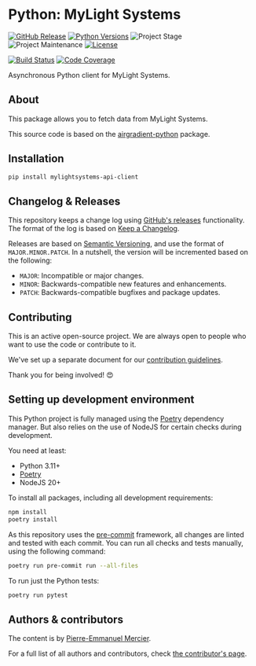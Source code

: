 # Python: MyLight Systems

[![GitHub Release][releases-shield]][releases]
[![Python Versions][python-versions-shield]][pypi]
![Project Stage][project-stage-shield]
![Project Maintenance][maintenance-shield]
[![License][license-shield]](.github/LICENSE.md)

[![Build Status][build-shield]][build]
[![Code Coverage][codecov-shield]][codecov]

Asynchronous Python client for MyLight Systems.

## About

This package allows you to fetch data from MyLight Systems.

This source code is based on the [airgradient-python](https://github.com/acesyde/python-mylight-systems-api-client) package.

## Installation

```bash
pip install mylightsystems-api-client
```

## Changelog & Releases

This repository keeps a change log using [GitHub's releases][releases]
functionality. The format of the log is based on
[Keep a Changelog][keepchangelog].

Releases are based on [Semantic Versioning][semver], and use the format
of `MAJOR.MINOR.PATCH`. In a nutshell, the version will be incremented
based on the following:

-   `MAJOR`: Incompatible or major changes.
-   `MINOR`: Backwards-compatible new features and enhancements.
-   `PATCH`: Backwards-compatible bugfixes and package updates.

## Contributing

This is an active open-source project. We are always open to people who want to
use the code or contribute to it.

We've set up a separate document for our
[contribution guidelines](.github/CONTRIBUTING.md).

Thank you for being involved! :heart_eyes:

## Setting up development environment

This Python project is fully managed using the [Poetry][poetry] dependency manager. But also relies on the use of NodeJS for certain checks during development.

You need at least:

-   Python 3.11+
-   [Poetry][poetry-install]
-   NodeJS 20+

To install all packages, including all development requirements:

```bash
npm install
poetry install
```

As this repository uses the [pre-commit][pre-commit] framework, all changes
are linted and tested with each commit. You can run all checks and tests
manually, using the following command:

```bash
poetry run pre-commit run --all-files
```

To run just the Python tests:

```bash
poetry run pytest
```

## Authors & contributors

The content is by [Pierre-Emmanuel Mercier][acesyde].

For a full list of all authors and contributors,
check [the contributor's page][contributors].

[build-shield]: https://github.com/acesyde/python-mylight-systems-api-client/actions/workflows/tests.yaml/badge.svg
[build]: https://github.com/acesyde/python-mylight-systems-api-client/actions
[codecov-shield]: https://codecov.io/gh/acesyde/python-mylight-systems-api-client/branch/master/graph/badge.svg
[codecov]: https://codecov.io/gh/acesyde/python-mylight-systems-api-client
[commits-shield]: https://img.shields.io/github/commit-activity/y/acesyde/python-mylight-systems-api-client.svg
[commits]: https://github.com/acesyde/python-mylight-systems-api-client/commits/master
[contributors]: https://github.com/acesyde/python-mylight-systems-api-client/graphs/contributors
[acesyde]: https://github.com/acesyde
[keepchangelog]: http://keepachangelog.com/en/1.0.0/
[license-shield]: https://img.shields.io/github/license/acesyde/python-mylight-systems-api-client.svg
[maintenance-shield]: https://img.shields.io/maintenance/yes/2024.svg
[poetry-install]: https://python-poetry.org/docs/#installation
[poetry]: https://python-poetry.org
[pre-commit]: https://pre-commit.com/
[project-stage-shield]: https://img.shields.io/badge/project%20stage-stable-green.svg
[python-versions-shield]: https://img.shields.io/pypi/pyversions/mylightsystems-api-client
[releases-shield]: https://img.shields.io/github/release/acesyde/python-mylight-systems-api-client.svg
[releases]: https://github.com/acesyde/python-mylight-systems-api-client/releases
[semver]: http://semver.org/spec/v2.0.0.html
[pypi]: https://pypi.org/project/mylightsystems-api-client/

